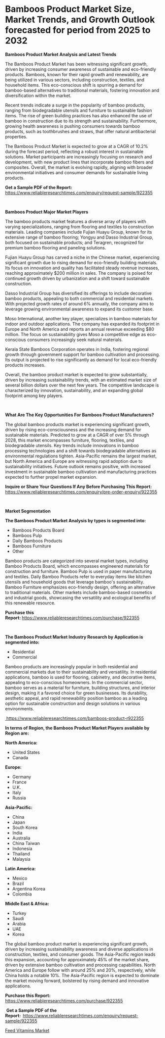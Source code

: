 <p><h1>Bamboos Product Market Size, Market Trends, and Growth Outlook forecasted for period from 2025 to 2032</h1></p><p><strong>Bamboos Product Market Analysis and Latest Trends</strong></p>
<p><p>The Bamboos Product Market has been witnessing significant growth, driven by increasing consumer awareness of sustainable and eco-friendly products. Bamboos, known for their rapid growth and renewability, are being utilized in various sectors, including construction, textiles, and household items. This eco-conscious shift is spurring a demand for bamboo-based alternatives to traditional materials, fostering innovation and diversification within the market.</p><p>Recent trends indicate a surge in the popularity of bamboo products, ranging from biodegradable utensils and furniture to sustainable fashion items. The rise of green building practices has also enhanced the use of bamboo in construction due to its strength and sustainability. Furthermore, growing health awareness is pushing consumers towards bamboo products, such as toothbrushes and straws, that offer natural antibacterial properties.</p><p>The Bamboos Product Market is expected to grow at a CAGR of 10.2% during the forecast period, reflecting a robust interest in sustainable solutions. Market participants are increasingly focusing on research and development, with new product lines that incorporate bamboo fibers and composites. Overall, the market is evolving rapidly, aligning with broader environmental initiatives and consumer demands for sustainable living products.</p></p>
<p><strong>Get a Sample PDF of the Report:&nbsp;</strong> <a href="https://www.reliableresearchtimes.com/enquiry/request-sample/922355?utm_campaign=2722&utm_medium=2&utm_source=Github&utm_content=ia&utm_term=30032025&utm_id=bamboos-product">https://www.reliableresearchtimes.com/enquiry/request-sample/922355</a></p>
<p>&nbsp;</p>
<p><strong>Bamboos Product Major Market Players</strong></p>
<p><p>The bamboo products market features a diverse array of players with varying specializations, ranging from flooring and textiles to construction materials. Leading companies include Fujian Huayu Group, known for its extensive range of bamboo flooring; Yongyu and Dasso Industrial Group, both focused on sustainable products; and Teragren, recognized for premium bamboo flooring and paneling solutions. </p><p>Fujian Huayu Group has carved a niche in the Chinese market, experiencing significant growth due to rising demand for eco-friendly building materials. Its focus on innovation and quality has facilitated steady revenue increases, reaching approximately $200 million in sales. The company is poised for continued growth driven by urbanization and a shift toward sustainable construction.</p><p>Dasso Industrial Group has diversified its offerings to include decorative bamboo products, appealing to both commercial and residential markets. With projected growth rates of around 6% annually, the company aims to leverage growing environmental awareness to expand its customer base.</p><p>Moso International, another key player, specializes in bamboo materials for indoor and outdoor applications. The company has expanded its footprint in Europe and North America and reports an annual revenue exceeding $80 million. The focus on sustainability gives Moso a competitive edge as eco-conscious consumers increasingly seek natural materials.</p><p>Kerala State Bamboos Corporation operates in India, fostering regional growth through government support for bamboo cultivation and processing. Its output is projected to rise significantly as demand for local eco-friendly products increases.</p><p>Overall, the bamboo product market is expected to grow substantially, driven by increasing sustainability trends, with an estimated market size of several billion dollars over the next few years. The competitive landscape is characterized by innovation, sustainability, and an expanding global footprint among key players.</p></p>
<p>&nbsp;</p>
<p><strong>What Are The Key Opportunities For Bamboos Product Manufacturers?</strong></p>
<p><p>The global bamboo products market is experiencing significant growth, driven by rising eco-consciousness and the increasing demand for sustainable materials. Predicted to grow at a CAGR of over 5% through 2028, this market encompasses furniture, flooring, textiles, and biodegradable utensils. Key trends include innovations in bamboo processing technologies and a shift towards biodegradable alternatives as environmental regulations tighten. Asia-Pacific remains the largest market, but North America and Europe are witnessing rapid adoption due to sustainability initiatives. Future outlook remains positive, with increased investment in sustainable bamboo cultivation and manufacturing practices expected to further propel market expansion.</p></p>
<p><strong>Inquire or Share Your Questions If Any Before Purchasing This Report:</strong> <a href="https://www.reliableresearchtimes.com/enquiry/pre-order-enquiry/922355?utm_campaign=2722&utm_medium=2&utm_source=Github&utm_content=ia&utm_term=30032025&utm_id=bamboos-product">https://www.reliableresearchtimes.com/enquiry/pre-order-enquiry/922355</a></p>
<p>&nbsp;</p>
<p><strong>Market Segmentation</strong></p>
<p><strong>The Bamboos Product Market Analysis by types is segmented into:</strong></p>
<p><ul><li>Bamboos Products Board</li><li>Bamboos Pulp</li><li>Daily Bamboos Products</li><li>Bamboos Furniture</li><li>Other</li></ul></p>
<p><p>Bamboo products are categorized into several market types, including Bamboo Products Board, which encompasses engineered materials for construction and furniture. Bamboo Pulp is used in paper manufacturing and textiles. Daily Bamboo Products refer to everyday items like kitchen utensils and household goods that leverage bamboo's sustainability. Bamboo Furniture emphasizes eco-friendly design, offering an alternative to traditional materials. Other markets include bamboo-based cosmetics and industrial goods, showcasing the versatility and ecological benefits of this renewable resource.</p></p>
<p><strong>Purchase this Report:&nbsp;</strong><a href="https://www.reliableresearchtimes.com/purchase/922355?utm_campaign=2722&utm_medium=2&utm_source=Github&utm_content=ia&utm_term=30032025&utm_id=bamboos-product">https://www.reliableresearchtimes.com/purchase/922355</a></p>
<p>&nbsp;</p>
<p><strong>The Bamboos Product Market Industry Research by Application is segmented into:</strong></p>
<p><ul><li>Residential</li><li>Commercial</li></ul></p>
<p><p>Bamboo products are increasingly popular in both residential and commercial markets due to their sustainability and versatility. In residential applications, bamboo is used for flooring, cabinetry, and decorative items, appealing to eco-conscious homeowners. In the commercial sector, bamboo serves as a material for furniture, building structures, and interior design, making it a favored choice for green businesses. Its durability, aesthetic appeal, and rapid renewability position bamboo as a leading option for sustainable construction and design solutions in various environments.</p></p>
<p><a href="https://www.reliableresearchtimes.com/bamboos-product-r922355?utm_campaign=2722&utm_medium=2&utm_source=Github&utm_content=ia&utm_term=30032025&utm_id=bamboos-product">&nbsp;https://www.reliableresearchtimes.com/bamboos-product-r922355</a></p>
<p><strong>In terms of Region, the Bamboos Product Market Players available by Region are:</strong></p>
<p>
    <p> <strong> North America: </strong>
        <ul>
            <li>United States</li>
            <li>Canada</li>
        </ul>
        </p> 
    <p> <strong> Europe: </strong>
        <ul>
            <li>Germany</li>
            <li>France</li>
            <li>U.K.</li>
            <li>Italy</li>
            <li>Russia</li>
        </ul>
        </p> 
    <p> <strong> Asia-Pacific: </strong>
        <ul>
            <li>China</li>
            <li>Japan</li>
            <li>South Korea</li>
            <li>India</li>
            <li>Australia</li>
            <li>China Taiwan</li>
            <li>Indonesia</li>
            <li>Thailand</li>
            <li>Malaysia</li>
        </ul>
        </p> 
    <p> <strong> Latin America: </strong>
        <ul>
            <li>Mexico</li>
            <li>Brazil</li>
            <li>Argentina Korea</li>
            <li>Colombia</li>
        </ul>
        </p> 
    <p> <strong> Middle East & Africa: </strong>
        <ul>
            <li>Turkey</li>
            <li>Saudi</li>
            <li>Arabia</li>
            <li>UAE</li>
            <li>Korea</li>
        </ul>
    </p>
    </p>
<p><p>The global bamboo product market is experiencing significant growth, driven by increasing sustainability awareness and diverse applications in construction, textiles, and consumer goods. The Asia-Pacific region leads this expansion, accounting for approximately 45% of the market share, driven by extensive bamboo cultivation and processing capabilities. North America and Europe follow with around 25% and 20%, respectively, while China holds a notable 10%. The Asia-Pacific region is expected to dominate the market moving forward, bolstered by rising demand and innovative applications.</p></p>
<p><strong>Purchase this Report: </strong><a href="https://www.reliableresearchtimes.com/purchase/922355?utm_campaign=2722&utm_medium=2&utm_source=Github&utm_content=ia&utm_term=30032025&utm_id=bamboos-product">https://www.reliableresearchtimes.com/purchase/922355</a></p>
<p>&nbsp;<strong>Get a Sample PDF of the Report:&nbsp;&nbsp;</strong><a href="https://www.reliableresearchtimes.com/enquiry/request-sample/922355?utm_campaign=2722&utm_medium=2&utm_source=Github&utm_content=ia&utm_term=30032025&utm_id=bamboos-product">https://www.reliableresearchtimes.com/enquiry/request-sample/922355</a></p>
<p><strong></strong></p>
<p><p><a href="https://github.com/tashiafun920/Market-Research-Report-List-1/blob/main/feed-vitamins-market.md?utm_campaign=2722&utm_medium=2&utm_source=Github&utm_content=ia&utm_term=30032025&utm_id=bamboos-product">Feed Vitamins Market</a></p></p>